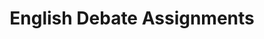 ---
title: English Debate Assignments
layout: assignments
description: >-
  Please use the following links to submit assignments.
intro:
  blurbs:
    - image: /img/illustrations-meeting-space.svg
      text: >
        Outline
      link: sks/spring2023/english-debate/outline
    - image: /img/illustrations-meeting-space.svg
      text: >
        Draft
      link: sks/spring2023/english-debate/assignment1
    - image: /img/illustrations-meeting-space.svg
      text: >
        Final Project
      disabled:
      link: sks/spring2023/english-debate/assignment2
---